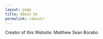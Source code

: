 ```yaml
---
layout: page
title: About Us
permalink: /about/
---
```


Creator of this Website:
Matthew Sean Borabo
